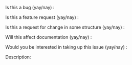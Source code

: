 Is this a bug (yay/nay) :

Is this a feature request (yay/nay) :

Is this a request for change in some structure (yay/nay) :

Will this affect documentation (yay/nay) :

Would you be interested in taking up this issue (yay/nay) :

Description:
